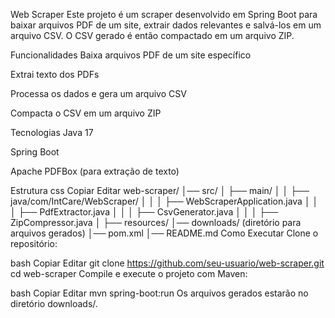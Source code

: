 Web Scraper
Este projeto é um scraper desenvolvido em Spring Boot para baixar arquivos PDF de um site, extrair dados relevantes e salvá-los em um arquivo CSV. O CSV gerado é então compactado em um arquivo ZIP.

Funcionalidades
Baixa arquivos PDF de um site específico

Extrai texto dos PDFs

Processa os dados e gera um arquivo CSV

Compacta o CSV em um arquivo ZIP

Tecnologias
Java 17

Spring Boot

Apache PDFBox (para extração de texto)

Estrutura
css
Copiar
Editar
web-scraper/
│── src/
│   ├── main/
│   │   ├── java/com/IntCare/WebScraper/
│   │   │   ├── WebScraperApplication.java
│   │   │   ├── PdfExtractor.java
│   │   │   ├── CsvGenerator.java
│   │   │   ├── ZipCompressor.java
│   ├── resources/
│── downloads/ (diretório para arquivos gerados)
│── pom.xml
│── README.md
Como Executar
Clone o repositório:

bash
Copiar
Editar
git clone https://github.com/seu-usuario/web-scraper.git
cd web-scraper
Compile e execute o projeto com Maven:

bash
Copiar
Editar
mvn spring-boot:run
Os arquivos gerados estarão no diretório downloads/.